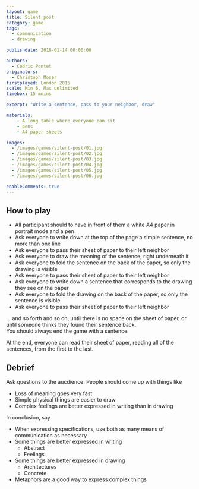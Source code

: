 ```yaml
---
layout: game
title: Silent post
category: game
tags:
  - communication
  - drawing

publishdate: 2018-01-14 00:00:00

authors: 
  - Cédric Pontet
originators: 
  - Christoph Moser
firstplayed: London 2015
scale: Min 6, Max unlimited
timebox: 15 mnins

excerpt: "Write a sentence, pass to your neighbor, draw"

materials:
    - A long table where everyone can sit
    - pens
    - A4 paper sheets

images:
  - /images/games/silent-post/01.jpg
  - /images/games/silent-post/02.jpg
  - /images/games/silent-post/03.jpg
  - /images/games/silent-post/04.jpg
  - /images/games/silent-post/05.jpg
  - /images/games/silent-post/06.jpg

enableComments: true
---
```


## How to play

- All participant should to have in front of them a white A4 paper in portrait mode and a pen
- Ask everyone to write down at the top of the page a simple sentence, no more than one line
- Ask everyone to pass their sheet of paper to their left neighbor
- Ask everyone to draw the meaning of the sentence, right underneath it
- Ask everyone to fold the sentence on the back of the paper, so only the drawing is visible
- Ask everyone to pass their sheet of paper to their left neighbor
- Ask everyone to write down a sentence that corresponds to the drawing they see on the paper
- Ask everyone to fold the drawing on the back of the paper, so only the sentence is visible
- Ask everyone to pass their sheet of paper to their left neighbor

... and so forth and so on, until there is no space on the sheet of paper, or until someone thinks they found their sentence back.  
You should always end the game with a sentence.  

At the end, everyone can read their sheet of paper, reading all of the sentences, from the first to the last.

## Debrief

Ask questions to the aucdience. People should come up with things like
- Loss of meaning goes very fast
- Simple physical things are easier to draw
- Complex feelings are better expressed in writing than in drawing

In conclusion, say
- When expressing specifications, use both as many means of communication as necessary
- Some things are better expressed in writing
    - Abstract
    - Feelings
- Some things are better expressed in drawing
    - Architectures
    - Concrete
- Metaphors are a good way to express complex things
